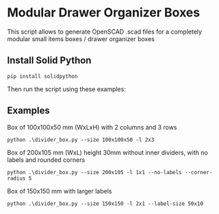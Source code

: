 # Modular Drawer Organizer Boxes

This script allows to generate OpenSCAD .scad files for a completely modular small items boxes / drawer organizer boxes

## Install Solid Python

```
pip install solidpython
```

Then run the script using these examples:

## Examples

Box of 100x100x50 mm (WxLxH) with 2 columns and 3 rows
```
python .\divider_box.py --size 100x100x50 -l 2x3
```


Box of 200x105 mm (WxL) height 30mm without inner dividers, with no labels and rounded corners
```
python .\divider_box.py --size 200x105 -l 1x1 --no-labels --corner-radius 5
```

Box of 150x150 mm with larger labels
```
python .\divider_box.py --size 150x150 -l 2x1 --label-size 50x10
```